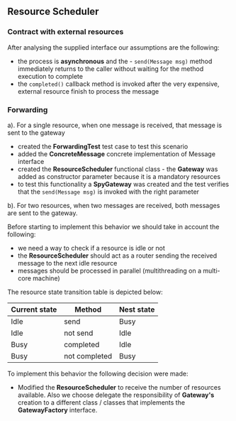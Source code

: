 ## Resource Scheduler ##

### Contract with external resources  ###
After analysing the supplied interface our assumptions are the following:

- the process is **asynchronous** and the - `send(Message msg)` method immediately returns to the caller without waiting for the method execution to complete
- the `completed()` callback method is invoked after the very expensive, external resource finish to process the message

### Forwarding ###

a). For a single resource, when one message is received, that message is sent to the gateway

- created the **ForwardingTest** test case to test this scenario
- added the **ConcreteMessage** concrete implementation of Message interface
- created the **ResourceScheduler** functional class - the **Gateway** was added as constructor parameter because it is a mandatory resources
- to test this functionality a **SpyGateway** was created and the test verifies that the `send(Message msg)` is invoked with the right parameter

b). For two resources, when two messages are received, both messages are sent to the gateway.

Before starting to implement this behavior we should take in account the following:

- we need a way to check if a resource is idle or not 
- the **ResourceScheduler** should act as a router sending the received message to the next idle resource
- messages should be processed in parallel (multithreading on a multi-core machine)

The resource state transition table is depicted below:

| Current state | Method        | Nest state   |
| ------------- | ------------- | -------------|
|Idle           | send          | Busy         |
|Idle           | not send      | Idle         |
|Busy           | completed     | Idle         |
|Busy           | not completed | Busy         |

To implement this behavior the following decision were made:
- Modified the **ResourceScheduler** to receive the number of resources available. Also we choose delegate the responsibility of **Gateway's** creation to a different class / classes that implements the **GatewayFactory** interface.